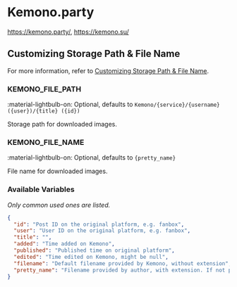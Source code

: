 # Kemono.party

<https://kemono.party/>, <https://kemono.su/>

## Customizing Storage Path & File Name

For more information, refer to [Customizing Storage Path & File Name](./index.md/#customizing-storage-path--file-name).

### KEMONO_FILE_PATH

:material-lightbulb-on: Optional, defaults to `Kemono/{service}/{username} ({user})/{title} ({id})`

Storage path for downloaded images.

### KEMONO_FILE_NAME

:material-lightbulb-on: Optional, defaults to `{pretty_name}`

File name for downloaded images.

### Available Variables

_Only common used ones are listed._

```json
{
  "id": "Post ID on the original platform, e.g. fanbox",
  "user": "User ID on the original platform, e.g. fanbox",
  "title": "",
  "added": "Time added on Kemono",
  "published": "Published time on original platform",
  "edited": "Time edited on Kemono, might be null",
  "filename": "Default filename provided by Kemono, without extension",
  "pretty_name": "Filename provided by author, with extension. If not provided, fallback to a UUID filename from Kemono"
}
```
